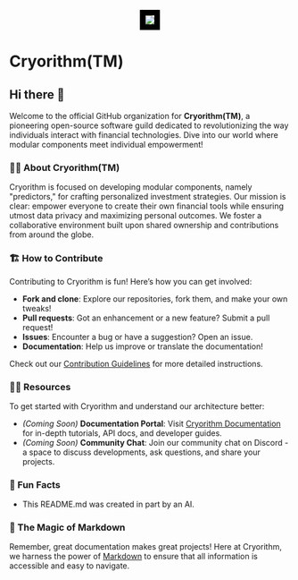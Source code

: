 <p align="center">
  <img src="https://avatars.githubusercontent.com/u/168689579?s=400&u=9b678042aec5d95ae7f31fcbd18104d00cf361df&v=4" style="border:10px solid black">
</p>

# Cryorithm(TM)

## Hi there 👋

Welcome to the official GitHub organization for **Cryorithm(TM)**, a pioneering open-source software guild dedicated to revolutionizing the way individuals interact with financial technologies. Dive into our world where modular components meet individual empowerment!

### 🙋‍♀️ About Cryorithm(TM)

Cryorithm is focused on developing modular components, namely "predictors," for crafting personalized investment strategies. Our mission is clear: empower everyone to create their own financial tools while ensuring utmost data privacy and maximizing personal outcomes. We foster a collaborative environment built upon shared ownership and contributions from around the globe.

### 🏗️ How to Contribute

Contributing to Cryorithm is fun! Here’s how you can get involved:
- **Fork and clone**: Explore our repositories, fork them, and make your own tweaks!
- **Pull requests**: Got an enhancement or a new feature? Submit a pull request!
- **Issues**: Encounter a bug or have a suggestion? Open an issue.
- **Documentation**: Help us improve or translate the documentation!

Check out our [Contribution Guidelines](https://github.com/Cryorithm/.github/CONTRIBUTING.md) for more detailed instructions.

### 👩‍💻 Resources

To get started with Cryorithm and understand our architecture better:
- _(Coming Soon)_ **Documentation Portal**: Visit [Cryorithm Documentation](https://cryorithm.org/docs) for in-depth tutorials, API docs, and developer guides.
- _(Coming Soon)_ **Community Chat**: Join our community chat on Discord - a space to discuss developments, ask questions, and share your projects.

### 🍿 Fun Facts

- This README.md was created in part by an AI.

### 🧙 The Magic of Markdown

Remember, great documentation makes great projects! Here at Cryorithm, we harness the power of [Markdown](https://docs.github.com/github/writing-on-github/getting-started-with-writing-and-formatting-on-github/basic-writing-and-formatting-syntax) to ensure that all information is accessible and easy to navigate. 
